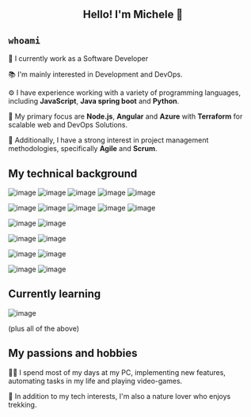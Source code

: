 

<h2 align="center">
  Hello! I'm Michele 👋
</h2>

## <code>whoami</code>
🔭 I currently work as a Software Developer

📚 I'm mainly interested in Development and DevOps.

⚙️ I have experience working with a variety of programming languages, including **JavaScript**, **Java spring boot** and **Python**.

🤖 My primary focus are **Node.js**, **Angular** and **Azure** with **Terraform** for scalable web and DevOps Solutions.

📖 Additionally, I have a strong interest in project management methodologies, specifically **Agile** and **Scrum**.

## My technical background

![image](https://img.shields.io/badge/Typescript-0000ff?style=for-the-badge&logo=typescript&logoColor=white)
![image](https://img.shields.io/badge/JavaScript-F7DF1E?style=for-the-badge&logo=javascript&logoColor=black)
![image](https://img.shields.io/badge/Azure_DevOps-0078D7?style=for-the-badge&logo=azure-devops&logoColor=white)
![image](https://img.shields.io/badge/Terraform-7B42BC?style=for-the-badge&logo=terraform&logoColor=white)
![image](https://img.shields.io/badge/Docker-2CA5E0?style=for-the-badge&logo=docker&logoColor=white)

![image](https://img.shields.io/badge/Python-FFD43B?style=for-the-badge&logo=python&logoColor=blu)
![image](https://img.shields.io/badge/Java-323330?style=for-the-badge&logo=java&logoColor=F7DF1Ee)
![image](https://img.shields.io/badge/C-00599C?style=for-the-badge&logo)
![image](https://img.shields.io/badge/C%23-239120?style=for-the-badge&logo=c-sharp&logoColor=white)
![image](https://img.shields.io/badge/C%2B%2B-00599C?style=for-the-badge&logo=c%2B%2B&logoColor=white)

![image](https://img.shields.io/badge/Linux-FCC624?style=for-the-badge&logo=linux&logoColor=black)
![image](https://img.shields.io/badge/GIT-E44C30?style=for-the-badge&logo=git&logoColor=white)

![image](https://img.shields.io/badge/HTML5-E34F26?style=for-the-badge&logo=html5&logoColor=white)
![image](https://img.shields.io/badge/CSS3-1572B6?style=for-the-badge&logo=css3&logoColor=white)

![image](https://img.shields.io/badge/Shell_Script-121011?style=for-the-badge&logo=gnu-bash&logoColor=white)
![image](https://img.shields.io/badge/Markdown-000000?style=for-the-badge&logo=markdown&logoColor=white)

![image](https://img.shields.io/badge/Arduino-00979D?style=for-the-badge&logo=Arduino&logoColor=white)
![image](https://img.shields.io/badge/Raspberry%20Pi-A22846?style=for-the-badge&logo=Raspberry%20Pi&logoColor=white)


## Currently learning
![image](https://img.shields.io/badge/Rust-000000?style=for-the-badge&logo=rust&logoColor=white)

(plus all of the above)


## My passions and hobbies

👨‍💻 I spend most of my days at my PC, implementing new features, automating tasks in my life and playing video-games.

🌲 In addition to my tech interests, I'm also a nature lover who enjoys trekking.
